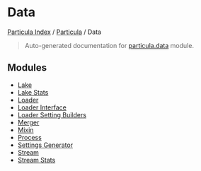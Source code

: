 # Data

[Particula Index](../../README.md#particula-index) / [Particula](../index.md#particula) / Data

> Auto-generated documentation for [particula.data](https://github.com/uncscode/particula/blob/main/particula/data/__init__.py) module.

## Modules

- [Lake](./lake.md)
- [Lake Stats](./lake_stats.md)
- [Loader](./loader.md)
- [Loader Interface](./loader_interface.md)
- [Loader Setting Builders](./loader_setting_builders.md)
- [Merger](./merger.md)
- [Mixin](./mixin.md)
- [Process](process/index.md)
- [Settings Generator](./settings_generator.md)
- [Stream](./stream.md)
- [Stream Stats](./stream_stats.md)
